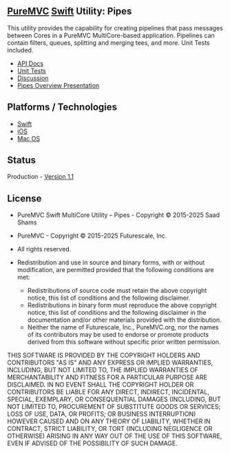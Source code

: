 ## [PureMVC](http://puremvc.github.com/) [Swift](https://github.com/PureMVC/puremvc-swift-multicore-framework/wiki) Utility: Pipes

This utility provides the capability for creating pipelines that pass messages between Cores in a PureMVC MultiCore-based application. Pipelines can contain filters, queues, splitting and merging tees, and more. Unit Tests included. 

* [API Docs](http://puremvc.org/pages/docs/Swift/Utility_Swift_Pipes/)
* [Unit Tests](http://puremvc.github.io/images/Swift/unittest/pipes.png)
* [Discussion](http://forums.puremvc.org/index.php?topic=2124.0)
* [Pipes Overview Presentation](http://puremvc.tv/#P002/T220)

## Platforms / Technologies
* [Swift](http://en.wikipedia.org/wiki/Swift_(programming_language))
* [iOS](http://en.wikipedia.org/wiki/IOS)
* [Mac OS](http://en.wikipedia.org/wiki/Mac_OS)

## Status
Production - [Version 1.1](https://github.com/PureMVC/puremvc-swift-util-pipes/blob/master/VERSION)

## License
* PureMVC Swift MultiCore Utility – Pipes - Copyright © 2015-2025 Saad Shams
* PureMVC - Copyright © 2015-2025 Futurescale, Inc.
* All rights reserved.

* Redistribution and use in source and binary forms, with or without modification, are permitted provided that the following conditions are met:

  * Redistributions of source code must retain the above copyright notice, this list of conditions and the following disclaimer.
  * Redistributions in binary form must reproduce the above copyright notice, this list of conditions and the following disclaimer in the documentation and/or other materials provided with the distribution.
  * Neither the name of Futurescale, Inc., PureMVC.org, nor the names of its contributors may be used to endorse or promote products derived from this software without specific prior written permission.

THIS SOFTWARE IS PROVIDED BY THE COPYRIGHT HOLDERS AND CONTRIBUTORS "AS IS" AND ANY EXPRESS OR IMPLIED WARRANTIES, INCLUDING, BUT NOT LIMITED TO, THE IMPLIED WARRANTIES OF MERCHANTABILITY AND FITNESS FOR A PARTICULAR PURPOSE ARE DISCLAIMED. IN NO EVENT SHALL THE COPYRIGHT HOLDER OR CONTRIBUTORS BE LIABLE FOR ANY DIRECT, INDIRECT, INCIDENTAL, SPECIAL, EXEMPLARY, OR CONSEQUENTIAL DAMAGES (INCLUDING, BUT NOT LIMITED TO, PROCUREMENT OF SUBSTITUTE GOODS OR SERVICES; LOSS OF USE, DATA, OR PROFITS; OR BUSINESS INTERRUPTION) HOWEVER CAUSED AND ON ANY THEORY OF LIABILITY, WHETHER IN CONTRACT, STRICT LIABILITY, OR TORT (INCLUDING NEGLIGENCE OR OTHERWISE) ARISING IN ANY WAY OUT OF THE USE OF THIS SOFTWARE, EVEN IF ADVISED OF THE POSSIBILITY OF SUCH DAMAGE.
